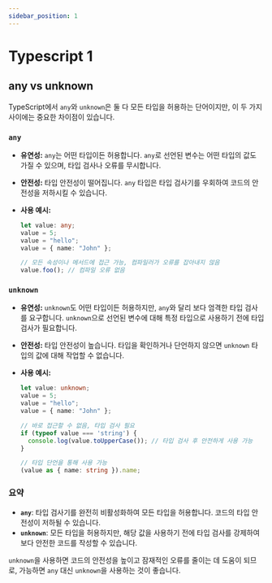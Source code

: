 ```yaml
---
sidebar_position: 1
---
```


# Typescript 1

## any vs unknown  

TypeScript에서 `any`와 `unknown`은 둘 다 모든 타입을 허용하는 단어이지만, 이 두 가지 사이에는 중요한 차이점이 있습니다.

### `any`
- **유연성:** `any`는 어떤 타입이든 허용합니다. `any`로 선언된 변수는 어떤 타입의 값도 가질 수 있으며, 타입 검사나 오류를 무시합니다.
- **안전성:** 타입 안전성이 떨어집니다. `any` 타입은 타입 검사기를 우회하여 코드의 안전성을 저하시킬 수 있습니다.
- **사용 예시:**

  ```typescript
  let value: any;
  value = 5;
  value = "hello";
  value = { name: "John" };
  
  // 모든 속성이나 메서드에 접근 가능, 컴파일러가 오류를 잡아내지 않음
  value.foo(); // 컴파일 오류 없음
  ```

### `unknown`
- **유연성:** `unknown`도 어떤 타입이든 허용하지만, `any`와 달리 보다 엄격한 타입 검사를 요구합니다. `unknown`으로 선언된 변수에 대해 특정 타입으로 사용하기 전에 타입 검사가 필요합니다.
- **안전성:** 타입 안전성이 높습니다. 타입을 확인하거나 단언하지 않으면 `unknown` 타입의 값에 대해 작업할 수 없습니다.
- **사용 예시:**

  ```typescript
  let value: unknown;
  value = 5;
  value = "hello";
  value = { name: "John" };

  // 바로 접근할 수 없음, 타입 검사 필요
  if (typeof value === 'string') {
    console.log(value.toUpperCase()); // 타입 검사 후 안전하게 사용 가능
  }

  // 타입 단언을 통해 사용 가능
  (value as { name: string }).name;
  ```

### 요약
- **`any`**: 타입 검사기를 완전히 비활성화하여 모든 타입을 허용합니다. 코드의 타입 안전성이 저하될 수 있습니다.
- **`unknown`**: 모든 타입을 허용하지만, 해당 값을 사용하기 전에 타입 검사를 강제하여 보다 안전한 코드를 작성할 수 있습니다.

`unknown`을 사용하면 코드의 안전성을 높이고 잠재적인 오류를 줄이는 데 도움이 되므로, 가능하면 `any` 대신 `unknown`을 사용하는 것이 좋습니다.